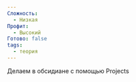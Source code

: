 ```yaml
---
Сложность:
  - Низкая
Профит:
  - Высокий
Готово: false
tags:
  - теория
---
```

Делаем в обсидиане с помощью Projects